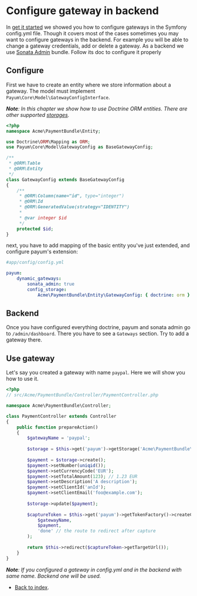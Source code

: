 # Configure gateway in backend

In [get it started](get-it-started.md) we showed you how to configure gateways in the Symfony config.yml file. 
Though it covers most of the cases sometimes you may want to configure gateways in the backend. 
For example you will be able to change a gateway credentials, add or delete a gateway.
As a backend we use [Sonata Admin](http://sonata-project.org/bundles/admin/2-3/doc/index.html) bundle. 
Follow its doc to configure it properly 
   
## Configure

First we have to create an entity where we store information about a gateway. 
The model must implement `Payum\Core\Model\GatewayConfigInterface`.

_**Note**: In this chapter we show how to use Doctrine ORM entities. There are other supported [storages](storages.md)._

```php
<?php
namespace Acme\PaymentBundle\Entity;

use Doctrine\ORM\Mapping as ORM;
use Payum\Core\Model\GatewayConfig as BaseGatewayConfig;

/**
 * @ORM\Table
 * @ORM\Entity
 */
class GatewayConfig extends BaseGatewayConfig
{
    /**
     * @ORM\Column(name="id", type="integer")
     * @ORM\Id
     * @ORM\GeneratedValue(strategy="IDENTITY")
     *
     * @var integer $id
     */
    protected $id;
}
```

next, you have to add mapping of the basic entity you've just extended, and configure payum's extension:

```yml
#app/config/config.yml

payum:
    dynamic_gateways:
        sonata_admin: true
        config_storage: 
            Acme\PaymentBundle\Entity\GatewayConfig: { doctrine: orm }
```

## Backend

Once you have configured everything doctrine, payum and sonata admin go to `/admin/dashboard`. 
There you have to see a `Gateways` section. Try to add a gateway there.

## Use gateway

Let's say you created a gateway with name `paypal`. Here we will show you how to use it.

```php
<?php
// src/Acme/PaymentBundle/Controller/PaymentController.php

namespace Acme\PaymentBundle\Controller;

class PaymentController extends Controller 
{
    public function prepareAction() 
    {
        $gatewayName = 'paypal';
        
        $storage = $this->get('payum')->getStorage('Acme\PaymentBundle\Entity\Payment');
        
        $payment = $storage->create();
        $payment->setNumber(uniqid());
        $payment->setCurrencyCode('EUR');
        $payment->setTotalAmount(123); // 1.23 EUR
        $payment->setDescription('A description');
        $payment->setClientId('anId');
        $payment->setClientEmail('foo@example.com');
        
        $storage->update($payment);
        
        $captureToken = $this->get('payum')->getTokenFactory()->createCaptureToken(
            $gatewayName, 
            $payment, 
            'done' // the route to redirect after capture
        );
        
        return $this->redirect($captureToken->getTargetUrl());    
    }
}
```

_**Note**: If you configured a gateway in config.yml and in the backend with same name. Backend one will be used._

* [Back to index](../index.md).


 
 

